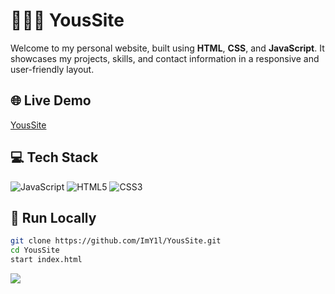 # 🧑🏻‍💻 YousSite
Welcome to my personal website, built using **HTML**, **CSS**, and **JavaScript**. It showcases my projects, skills, and contact information in a responsive and user-friendly layout.

## 🌐 Live Demo
[YousSite](https://imy1l.github.io/YousSite/)

## 💻 Tech Stack
![JavaScript](https://img.shields.io/badge/javascript-%23323330.svg?style=for-the-badge&logo=javascript&logoColor=%23F7DF1E) ![HTML5](https://img.shields.io/badge/html5-%23E34F26.svg?style=for-the-badge&logo=html5&logoColor=white) ![CSS3](https://img.shields.io/badge/css3-%231572B6.svg?style=for-the-badge&logo=css3&logoColor=white)

## 🚀 Run Locally
```bash
git clone https://github.com/ImY1l/YousSite.git
cd YousSite
start index.html
```

[![](https://visitcount.itsvg.in/api?id=imy1l&icon=0&color=0)](https://visitcount.itsvg.in)
